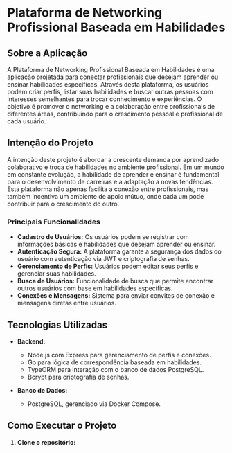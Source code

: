# Plataforma de Networking Profissional Baseada em Habilidades

## Sobre a Aplicação

A Plataforma de Networking Profissional Baseada em Habilidades é uma aplicação projetada para conectar profissionais que desejam aprender ou ensinar habilidades específicas. Através desta plataforma, os usuários podem criar perfis, listar suas habilidades e buscar outras pessoas com interesses semelhantes para trocar conhecimento e experiências. O objetivo é promover o networking e a colaboração entre profissionais de diferentes áreas, contribuindo para o crescimento pessoal e profissional de cada usuário.

## Intenção do Projeto

A intenção deste projeto é abordar a crescente demanda por aprendizado colaborativo e troca de habilidades no ambiente profissional. Em um mundo em constante evolução, a habilidade de aprender e ensinar é fundamental para o desenvolvimento de carreiras e a adaptação a novas tendências. Esta plataforma não apenas facilita a conexão entre profissionais, mas também incentiva um ambiente de apoio mútuo, onde cada um pode contribuir para o crescimento do outro.

### Principais Funcionalidades

- **Cadastro de Usuários:** Os usuários podem se registrar com informações básicas e habilidades que desejam aprender ou ensinar.
- **Autenticação Segura:** A plataforma garante a segurança dos dados do usuário com autenticação via JWT e criptografia de senhas.
- **Gerenciamento de Perfis:** Usuários podem editar seus perfis e gerenciar suas habilidades.
- **Busca de Usuários:** Funcionalidade de busca que permite encontrar outros usuários com base em habilidades específicas.
- **Conexões e Mensagens:** Sistema para enviar convites de conexão e mensagens diretas entre usuários.

## Tecnologias Utilizadas

- **Backend:**
  - Node.js com Express para gerenciamento de perfis e conexões.
  - Go para lógica de correspondência baseada em habilidades.
  - TypeORM para interação com o banco de dados PostgreSQL.
  - Bcrypt para criptografia de senhas.

- **Banco de Dados:**
  - PostgreSQL, gerenciado via Docker Compose.

## Como Executar o Projeto

1. **Clone o repositório:**
   ```bash
